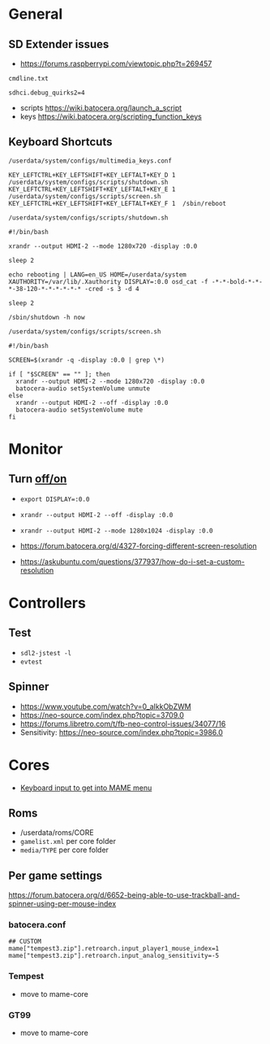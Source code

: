 # General

## SD Extender issues

- https://forums.raspberrypi.com/viewtopic.php?t=269457

`cmdline.txt`
```
sdhci.debug_quirks2=4
```

- scripts https://wiki.batocera.org/launch_a_script
- keys https://wiki.batocera.org/scripting_function_keys

## Keyboard Shortcuts

`/userdata/system/configs/multimedia_keys.conf`
```
KEY_LEFTCTRL+KEY_LEFTSHIFT+KEY_LEFTALT+KEY_D 1  /userdata/system/configs/scripts/shutdown.sh
KEY_LEFTCTRL+KEY_LEFTSHIFT+KEY_LEFTALT+KEY_E 1  /userdata/system/configs/scripts/screen.sh
KEY_LEFTCTRL+KEY_LEFTSHIFT+KEY_LEFTALT+KEY_F 1  /sbin/reboot
```

`/userdata/system/configs/scripts/shutdown.sh`
```
#!/bin/bash

xrandr --output HDMI-2 --mode 1280x720 -display :0.0

sleep 2

echo rebooting | LANG=en_US HOME=/userdata/system XAUTHORITY=/var/lib/.Xauthority DISPLAY=:0.0 osd_cat -f -*-*-bold-*-*-*-38-120-*-*-*-*-*-* -cred -s 3 -d 4

sleep 2

/sbin/shutdown -h now
```

`/userdata/system/configs/scripts/screen.sh`
```
#!/bin/bash

SCREEN=$(xrandr -q -display :0.0 | grep \*)

if [ "$SCREEN" == "" ]; then
  xrandr --output HDMI-2 --mode 1280x720 -display :0.0
  batocera-audio setSystemVolume unmute
else
  xrandr --output HDMI-2 --off -display :0.0
  batocera-audio setSystemVolume mute
fi
```

# Monitor

## Turn [off/on](https://unix.stackexchange.com/questions/227876/how-to-set-custom-resolution-using-xrandr-when-the-resolution-is-not-available-i)

- `export DISPLAY=:0.0`
- `xrandr --output HDMI-2 --off -display :0.0`
- `xrandr --output HDMI-2 --mode 1280x1024 -display :0.0`

- https://forum.batocera.org/d/4327-forcing-different-screen-resolution
- https://askubuntu.com/questions/377937/how-do-i-set-a-custom-resolution


# Controllers

##  Test

- `sdl2-jstest -l`
- `evtest`

## Spinner

- https://www.youtube.com/watch?v=0_aIkkObZWM
- https://neo-source.com/index.php?topic=3709.0
- https://forums.libretro.com/t/fb-neo-control-issues/34077/16
- Sensitivity: https://neo-source.com/index.php?topic=3986.0


# Cores

- [Keyboard input to get into MAME menu](https://www.reddit.com/r/batocera/comments/r5qxzh/having_trouble_with_mame_2003_plus_arcade_button/)

## Roms

- /userdata/roms/CORE
- `gamelist.xml` per core folder
- `media/TYPE` per core folder

## Per game settings

https://forum.batocera.org/d/6652-being-able-to-use-trackball-and-spinner-using-per-mouse-index

### batocera.conf

```
## CUSTOM
mame["tempest3.zip"].retroarch.input_player1_mouse_index=1
mame["tempest3.zip"].retroarch.input_analog_sensitivity=-5
```

### Tempest

- move to mame-core

### GT99

- move to mame-core